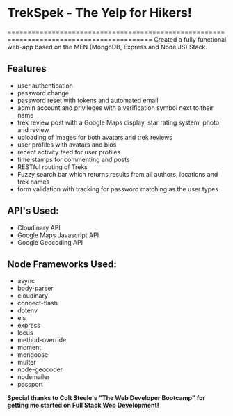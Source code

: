 # TrekSpek - The Yelp for Hikers!
==========================================================================================
Created a fully functional web-app based on the MEN (MongoDB, Express and Node JS) Stack.

Features
------------------------------------------------------------------------------------------
- user authentication
- password change
- password reset with tokens and automated email
- admin account and privileges with a verification symbol next to their name
- trek review post with a Google Maps display, star rating system, photo and review
- uploading of images for both avatars and trek reviews
- user profiles with avatars and bios
- recent activity feed for user profiles
- time stamps for commenting and posts
- RESTful routing of Treks
- Fuzzy search bar which returns results from all authors, locations and trek names
- form validation with tracking for password matching as the user types

API's Used:
------------------------------------------------------------------------------------------
- Cloudinary API
- Google Maps Javascript API
- Google Geocoding API

Node Frameworks Used:
------------------------------------------------------------------------------------------
- async
- body-parser
- cloudinary
- connect-flash
- dotenv
- ejs
- express
- locus
- method-override
- moment
- mongoose
- multer
- node-geocoder
- nodemailer
- passport


__Special thanks to Colt Steele's "The Web Developer Bootcamp" for getting me started on Full Stack Web Development!__
